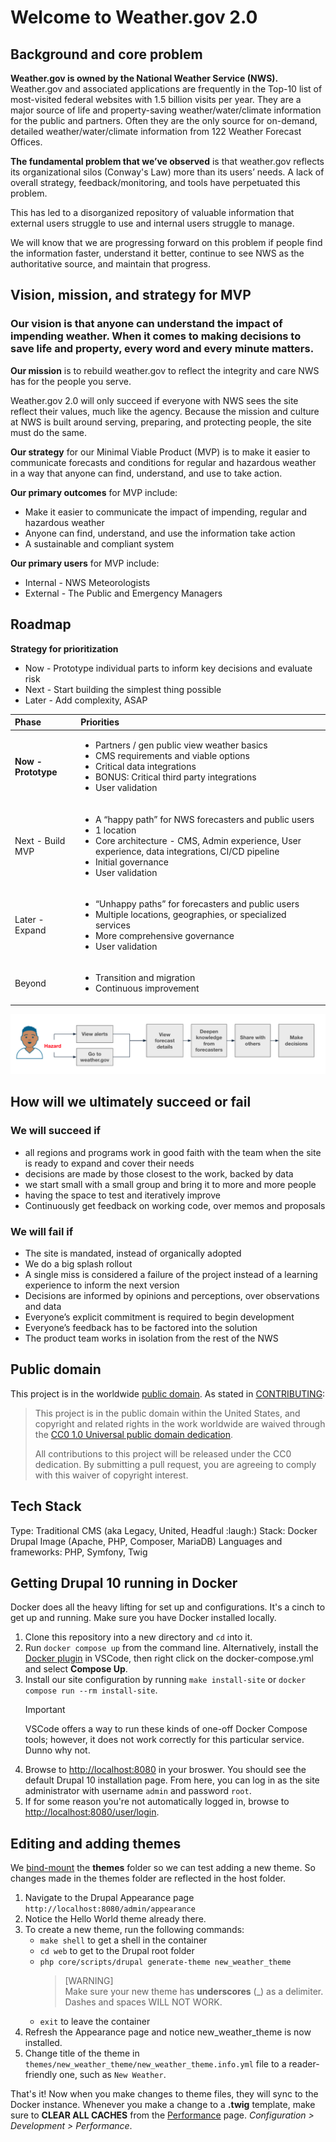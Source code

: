 # Welcome to Weather.gov 2.0

## Background and core problem

**Weather.gov is owned by the National Weather Service (NWS).** Weather.gov and associated applications are frequently in the Top-10 list of most-visited federal websites with 1.5 billion visits per year. They are a major source of life and property-saving weather/water/climate information for the public and partners. Often they are the only source for on-demand, detailed weather/water/climate information from 122 Weather Forecast Offices.

**The fundamental problem that we’ve observed** is that weather.gov reflects its organizational silos (Conway's Law) more than its users’ needs. A lack of overall strategy, feedback/monitoring, and tools have perpetuated this problem.

This has led to a disorganized repository of valuable information that external users struggle to use and internal users struggle to manage.

We will know that we are progressing forward on this problem if people find the information faster, understand it better, continue to see NWS as the authoritative source, and maintain that progress.

## Vision, mission, and strategy for MVP

### Our vision is that anyone can understand the impact of impending weather. When it comes to making decisions to save life and property, every word and every minute matters.

**Our mission** is to rebuild weather.gov to reflect the integrity and care NWS has for the people you serve.

Weather.gov 2.0 will only succeed if everyone with NWS sees the site reflect their values, much like the agency. Because the mission and culture at NWS is built around serving, preparing, and protecting people, the site must do the same.

**Our strategy** for our Minimal Viable Product (MVP) is to make it easier to communicate forecasts and conditions for regular and hazardous weather in a way that anyone can find, understand, and use to take action.

**Our primary outcomes** for MVP include:

- Make it easier to communicate the impact of impending, regular and hazardous weather
- Anyone can find, understand, and use the information take action
- A sustainable and compliant system

**Our primary users** for MVP include:

- Internal - NWS Meteorologists
- External - The Public and Emergency Managers

## Roadmap

**Strategy for prioritization**

- Now - Prototype individual parts to inform key decisions and evaluate risk
- Next - Start building the simplest thing possible
- Later - Add complexity, ASAP

| Phase               | Priorities                                                                                                                                                                                                                                        |
| :------------------ | :------------------------------------------------------------------------------------------------------------------------------------------------------------------------------------------------------------------------------------------------ |
| **Now - Prototype** | <ul><li>Partners / gen public view weather basics</li><li>CMS requirements and viable options</li><li>Critical data integrations</li><li>BONUS: Critical third party integrations</li><li>User validation</li></ul>                               |
| Next - Build MVP    | <ul><li>A “happy path” for NWS forecasters and public users</li><li>1 location</li><li>Core architecture - CMS, Admin experience, User experience, data integrations, CI/CD pipeline</li><li>Initial governance</li><li>User validation</li></ul> |
| Later - Expand      | <ul><li>“Unhappy paths” for forecasters and public users</li><li>Multiple locations, geographies, or specialized services</li><li>More comprehensive governance</li><li>User validation</li></ul>                                                 |
| Beyond              | <ul><li>Transition and migration</li><li>Continuous improvement</li></ul>                                                                                                                                                                         |

![happy path journey map](/docs/img/happy-path.png)

## How will we ultimately succeed or fail

### We will succeed if

- all regions and programs work in good faith with the team when the site is ready to expand and cover their needs
- decisions are made by those closest to the work, backed by data
- we start small with a small group and bring it to more and more people
- having the space to test and iteratively improve
- Continuously get feedback on working code, over memos and proposals

### We will fail if

- The site is mandated, instead of organically adopted
- We do a big splash rollout
- A single miss is considered a failure of the project instead of a learning experience to inform the next version
- Decisions are informed by opinions and perceptions, over observations and data
- Everyone’s explicit commitment is required to begin development
- Everyone’s feedback has to be factored into the solution
- The product team works in isolation from the rest of the NWS

## Public domain

This project is in the worldwide [public domain](LICENSE.md). As stated in [CONTRIBUTING](CONTRIBUTING.md):

> This project is in the public domain within the United States, and copyright and related
> rights in the work worldwide are waived through the
> [CC0 1.0 Universal public domain dedication](https://creativecommons.org/publicdomain/zero/1.0/).
>
> All contributions to this project will be released under the CC0 dedication. By submitting a pull
> request, you are agreeing to comply with this waiver of copyright interest.

## Tech Stack

Type: Traditional CMS (aka Legacy, United, Headful :laugh:)
Stack: Docker Drupal Image (Apache, PHP, Composer, MariaDB)
Languages and frameworks: PHP, Symfony, Twig

## Getting Drupal 10 running in Docker

Docker does all the heavy lifting for set up and configurations. It's a cinch to get up and running. Make sure you have Docker installed locally.

1. Clone this repository into a new directory and `cd` into it.
2. Run `docker compose up` from the command line. Alternatively, install the
   [Docker plugin](https://marketplace.visualstudio.com/items?itemName=ms-azuretools.vscode-docker)
   in VSCode, then right click on the docker-compose.yml and select **Compose
   Up**.
3. Install our site configuration by running `make install-site` or
   `docker compose run --rm install-site`.
   > [!IMPORTANT]  
   > VSCode offers a way to run these kinds of one-off Docker Compose tools;
   > however, it does not work correctly for this particular service. Dunno why
   > not.
4. Browse to [http://localhost:8080](http://localhost:8080) in your broswer. You
   should see the default Drupal 10 installation page. From here, you can log in as
   the site administrator with username `admin` and password `root`.
5. If for some reason you're not automatically logged in, browse to [http://localhost:8080/user/login](http://localhost:8080/user/login).

## Editing and adding themes

We [bind-mount](https://docs.docker.com/storage/bind-mounts/) the **themes**
folder so we can test adding a new theme. So changes made in the themes folder
are reflected in the host folder.

1. Navigate to the Drupal Appearance page `http://localhost:8080/admin/appearance`
2. Notice the Hello World theme already there.
3. To create a new theme, run the following commands:
   - `make shell` to get a shell in the container
   - `cd web` to get to the Drupal root folder
   - `php core/scripts/drupal generate-theme new_weather_theme`
     > [WARNING]  
     > Make sure your new theme has **underscores** (\_) as a delimiter. Dashes
     > and spaces WILL NOT WORK.
   - `exit` to leave the container
4. Refresh the Appearance page and notice new_weather_theme is now installed.
5. Change title of the theme in `themes/new_weather_theme/new_weather_theme.info.yml`
   file to a reader-friendly one, such as `New Weather`.

That's it! Now when you make changes to theme files, they will sync to the
Docker instance. Whenever you make a change to a **.twig** template, make sure
to **CLEAR ALL CACHES** from the
[Performance](http://localhost:8080/admin/config/development/performance) page. _Configuration > Development > Performance_.
